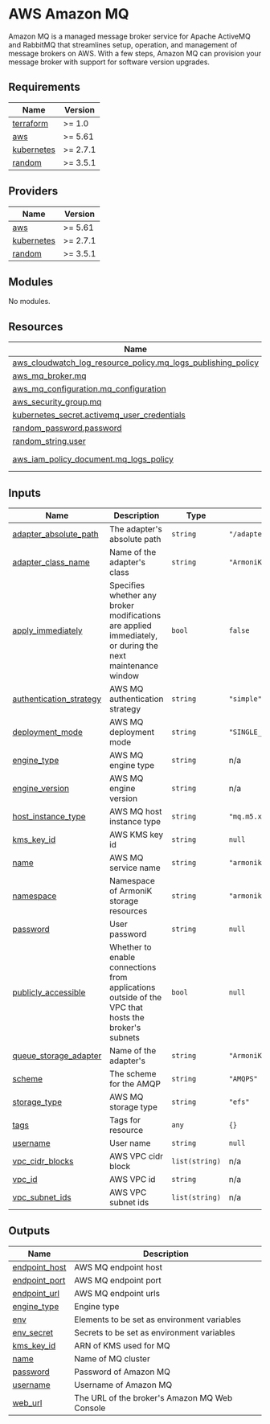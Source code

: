 # AWS Amazon MQ

Amazon MQ is a managed message broker service for Apache ActiveMQ and RabbitMQ that streamlines setup, operation, and management of message brokers on AWS. With a few steps, Amazon MQ can provision your message broker with support for software version upgrades.

<!-- BEGIN_TF_DOCS -->
## Requirements

| Name | Version |
|------|---------|
| <a name="requirement_terraform"></a> [terraform](#requirement\_terraform) | >= 1.0 |
| <a name="requirement_aws"></a> [aws](#requirement\_aws) | >= 5.61 |
| <a name="requirement_kubernetes"></a> [kubernetes](#requirement\_kubernetes) | >= 2.7.1 |
| <a name="requirement_random"></a> [random](#requirement\_random) | >= 3.5.1 |

## Providers

| Name | Version |
|------|---------|
| <a name="provider_aws"></a> [aws](#provider\_aws) | >= 5.61 |
| <a name="provider_kubernetes"></a> [kubernetes](#provider\_kubernetes) | >= 2.7.1 |
| <a name="provider_random"></a> [random](#provider\_random) | >= 3.5.1 |

## Modules

No modules.

## Resources

| Name | Type |
|------|------|
| [aws_cloudwatch_log_resource_policy.mq_logs_publishing_policy](https://registry.terraform.io/providers/hashicorp/aws/latest/docs/resources/cloudwatch_log_resource_policy) | resource |
| [aws_mq_broker.mq](https://registry.terraform.io/providers/hashicorp/aws/latest/docs/resources/mq_broker) | resource |
| [aws_mq_configuration.mq_configuration](https://registry.terraform.io/providers/hashicorp/aws/latest/docs/resources/mq_configuration) | resource |
| [aws_security_group.mq](https://registry.terraform.io/providers/hashicorp/aws/latest/docs/resources/security_group) | resource |
| [kubernetes_secret.activemq_user_credentials](https://registry.terraform.io/providers/hashicorp/kubernetes/latest/docs/resources/secret) | resource |
| [random_password.password](https://registry.terraform.io/providers/hashicorp/random/latest/docs/resources/password) | resource |
| [random_string.user](https://registry.terraform.io/providers/hashicorp/random/latest/docs/resources/string) | resource |
| [aws_iam_policy_document.mq_logs_policy](https://registry.terraform.io/providers/hashicorp/aws/latest/docs/data-sources/iam_policy_document) | data source |

## Inputs

| Name | Description | Type | Default | Required |
|------|-------------|------|---------|:--------:|
| <a name="input_adapter_absolute_path"></a> [adapter\_absolute\_path](#input\_adapter\_absolute\_path) | The adapter's absolute path | `string` | `"/adapters/queue/amqp/ArmoniK.Core.Adapters.Amqp.dll"` | no |
| <a name="input_adapter_class_name"></a> [adapter\_class\_name](#input\_adapter\_class\_name) | Name of the adapter's class | `string` | `"ArmoniK.Core.Adapters.Amqp.QueueBuilder"` | no |
| <a name="input_apply_immediately"></a> [apply\_immediately](#input\_apply\_immediately) | Specifies whether any broker modifications are applied immediately, or during the next maintenance window | `bool` | `false` | no |
| <a name="input_authentication_strategy"></a> [authentication\_strategy](#input\_authentication\_strategy) | AWS MQ authentication strategy | `string` | `"simple"` | no |
| <a name="input_deployment_mode"></a> [deployment\_mode](#input\_deployment\_mode) | AWS MQ deployment mode | `string` | `"SINGLE_INSTANCE"` | no |
| <a name="input_engine_type"></a> [engine\_type](#input\_engine\_type) | AWS MQ engine type | `string` | n/a | yes |
| <a name="input_engine_version"></a> [engine\_version](#input\_engine\_version) | AWS MQ engine version | `string` | n/a | yes |
| <a name="input_host_instance_type"></a> [host\_instance\_type](#input\_host\_instance\_type) | AWS MQ host instance type | `string` | `"mq.m5.xlarge"` | no |
| <a name="input_kms_key_id"></a> [kms\_key\_id](#input\_kms\_key\_id) | AWS KMS key id | `string` | `null` | no |
| <a name="input_name"></a> [name](#input\_name) | AWS MQ service name | `string` | `"armonik-mq"` | no |
| <a name="input_namespace"></a> [namespace](#input\_namespace) | Namespace of ArmoniK storage resources | `string` | `"armonik"` | no |
| <a name="input_password"></a> [password](#input\_password) | User password | `string` | `null` | no |
| <a name="input_publicly_accessible"></a> [publicly\_accessible](#input\_publicly\_accessible) | Whether to enable connections from applications outside of the VPC that hosts the broker's subnets | `bool` | `null` | no |
| <a name="input_queue_storage_adapter"></a> [queue\_storage\_adapter](#input\_queue\_storage\_adapter) | Name of the adapter's | `string` | `"ArmoniK.Adapters.Amqp.ObjectStorage"` | no |
| <a name="input_scheme"></a> [scheme](#input\_scheme) | The scheme for the AMQP | `string` | `"AMQPS"` | no |
| <a name="input_storage_type"></a> [storage\_type](#input\_storage\_type) | AWS MQ storage type | `string` | `"efs"` | no |
| <a name="input_tags"></a> [tags](#input\_tags) | Tags for resource | `any` | `{}` | no |
| <a name="input_username"></a> [username](#input\_username) | User name | `string` | `null` | no |
| <a name="input_vpc_cidr_blocks"></a> [vpc\_cidr\_blocks](#input\_vpc\_cidr\_blocks) | AWS VPC cidr block | `list(string)` | n/a | yes |
| <a name="input_vpc_id"></a> [vpc\_id](#input\_vpc\_id) | AWS VPC id | `string` | n/a | yes |
| <a name="input_vpc_subnet_ids"></a> [vpc\_subnet\_ids](#input\_vpc\_subnet\_ids) | AWS VPC subnet ids | `list(string)` | n/a | yes |

## Outputs

| Name | Description |
|------|-------------|
| <a name="output_endpoint_host"></a> [endpoint\_host](#output\_endpoint\_host) | AWS MQ endpoint host |
| <a name="output_endpoint_port"></a> [endpoint\_port](#output\_endpoint\_port) | AWS MQ endpoint port |
| <a name="output_endpoint_url"></a> [endpoint\_url](#output\_endpoint\_url) | AWS MQ endpoint urls |
| <a name="output_engine_type"></a> [engine\_type](#output\_engine\_type) | Engine type |
| <a name="output_env"></a> [env](#output\_env) | Elements to be set as environment variables |
| <a name="output_env_secret"></a> [env\_secret](#output\_env\_secret) | Secrets to be set as environment variables |
| <a name="output_kms_key_id"></a> [kms\_key\_id](#output\_kms\_key\_id) | ARN of KMS used for MQ |
| <a name="output_name"></a> [name](#output\_name) | Name of MQ cluster |
| <a name="output_password"></a> [password](#output\_password) | Password of Amazon MQ |
| <a name="output_username"></a> [username](#output\_username) | Username of Amazon MQ |
| <a name="output_web_url"></a> [web\_url](#output\_web\_url) | The URL of the broker's Amazon MQ Web Console |
<!-- END_TF_DOCS -->
